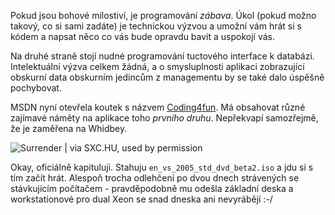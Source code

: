 <!-- dcterms:identifier = aspnetcz#32 -->
<!-- dcterms:title = Coding4fun, aneb hrátky s Frameworkem -->
<!-- dcterms:abstract = Pokud jsou bohové milostiví, je programování zábava. Úkol (pokud možno takový, co si sami zadáte) je technickou výzvou a umožní vám hrát si s kódem a napsat něco co vás bude opravdu bavit a uspokojí vás. -->
<!-- np9:categoryId = 1 -->
<!-- x4w:category = IT -->
<!-- np9:authorId = 1 -->
<!-- np9:authorEmail = michal.valasek@altairis.cz -->
<!-- dcterms:creator = Michal Altair Valášek -->
<!-- dcterms:created = 2005-04-19T03:52:26.537+02:00 -->
<!-- dcterms:date = 2005-04-19T03:52:26.537+02:00 -->

Pokud jsou bohové milostiví, je programování *zábava*. Úkol (pokud možno takový, co si sami zadáte) je technickou výzvou a umožní vám hrát si s kódem a napsat něco co vás bude opravdu bavit a uspokojí vás.

Na druhé straně stojí nudné programování tuctového interface k databázi. Intelektuální výzva celkem žádná, a o smysluplnosti aplikaci zobrazující obskurní data obskurním jedincům z managementu by se také dalo úspěšně pochybovat.

MSDN nyní otevřela koutek s názvem [Coding4fun](http://msdn.microsoft.com/coding4fun/). Má obsahovat různé zajímavé náměty na aplikace toho *prvního druhu*. Nepřekvapí samozřejmě, že je zaměřena na Whidbey.

![Surrender | via SXC.HU, used by permission](https://www.cdn.altairis.cz/Blog/chess_surrender.jpg "Surrender | via SXC.HU, used by permission")

Okay, oficiálně kapituluji. Stahuju `en_vs_2005_std_dvd_beta2.iso` a jdu si s tím začít hrát. Alespoň trocha odlehčení po dvou dnech strávených se stávkujícím počítačem - pravděpodobně mu odešla základní deska a workstationové pro dual Xeon se snad dneska ani nevyrábějí :-/